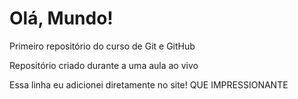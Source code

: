 # Olá, Mundo!
 Primeiro repositório do curso de Git e GitHub
 
 Repositório criado durante a uma aula ao vivo
 
 Essa  linha eu adicionei diretamente no site! QUE IMPRESSIONANTE
